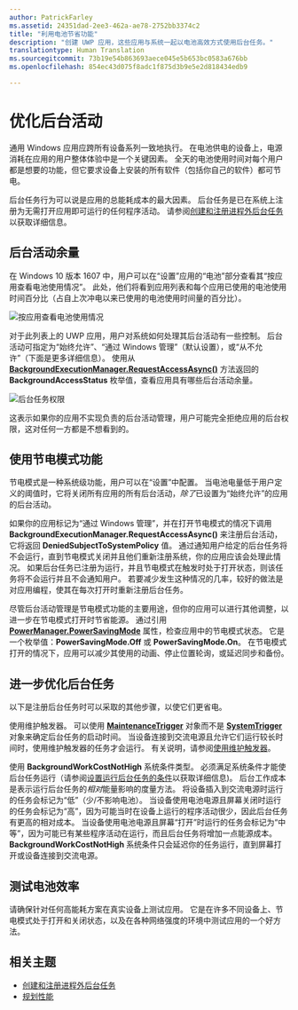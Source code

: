 ```yaml
---
author: PatrickFarley
ms.assetid: 24351dad-2ee3-462a-ae78-2752bb3374c2
title: "利用电池节省功能"
description: "创建 UWP 应用，这些应用与系统一起以电池高效方式使用后台任务。"
translationtype: Human Translation
ms.sourcegitcommit: 73b19e54b863693aece045e5b653bc0583a676bb
ms.openlocfilehash: 854ec43d075f8adc1f875d3b9e5e2d818434edb9

---
```


# <a name="optimize-background-activity"></a>优化后台活动

通用 Windows 应用应跨所有设备系列一致地执行。 在电池供电的设备上，电源消耗在应用的用户整体体验中是一个关键因素。 全天的电池使用时间对每个用户都是想要的功能，但它要求设备上安装的所有软件（包括你自己的软件）都可节电。 

后台任务行为可以说是应用的总能耗成本的最大因素。 后台任务是已在系统上注册为无需打开应用即可运行的任何程序活动。 请参阅[创建和注册进程外后台任务](https://msdn.microsoft.com/windows/uwp/launch-resume/create-and-register-an-outofproc-background-task)以获取详细信息。

## <a name="background-activity-allowance"></a>后台活动余量

在 Windows 10 版本 1607 中，用户可以在“设置”应用的“电池”部分查看其“按应用查看电池使用情况”。 此处，他们将看到应用列表和每个应用已使用的电池使用时间百分比（占自上次冲电以来已使用的电池使用时间量的百分比）。 

![按应用查看电池使用情况](images/battery-usage-by-app.png)

对于此列表上的 UWP 应用，用户对系统如何处理其后台活动有一些控制。 后台活动可指定为“始终允许”、“通过 Windows 管理”（默认设置），或“从不允许”（下面是更多详细信息）。 使用从 [**BackgroundExecutionManager.RequestAccessAsync()**](https://msdn.microsoft.com/library/windows/apps/windows.applicationmodel.background.backgroundexecutionmanager.requestaccessasync.aspx) 方法返回的**BackgroundAccessStatus** 枚举值，查看应用具有哪些后台活动余量。

![后台任务权限](images/background-task-permissions.png)

这表示如果你的应用不实现负责的后台活动管理，用户可能完全拒绝应用的后台权限，这对任何一方都是不想看到的。

## <a name="work-with-the-battery-saver-feature"></a>使用节电模式功能
节电模式是一种系统级功能，用户可以在“设置”中配置。 当电池电量低于用户定义的阈值时，它将关闭所有应用的所有后台活动，*除了*已设置为“始终允许”的应用的后台活动。

如果你的应用标记为“通过 Windows 管理”，并在打开节电模式的情况下调用 **BackgroundExecutionManager.RequestAccessAsync()** 来注册后台活动，它将返回 **DeniedSubjectToSystemPolicy** 值。 通过通知用户给定的后台任务将不会运行，直到节电模式关闭并且他们重新注册系统，你的应用应该会处理此情况。 如果后台任务已注册为运行，并且节电模式在触发时处于打开状态，则该任务将不会运行并且不会通知用户。 若要减少发生这种情况的几率，较好的做法是对应用编程，使其在每次打开时重新注册后台任务。

尽管后台活动管理是节电模式功能的主要用途，但你的应用可以进行其他调整，以进一步在节电模式打开时节省能源。 通过引用 [**PowerManager.PowerSavingMode**](https://msdn.microsoft.com/library/windows/apps/windows.phone.system.power.powermanager.powersavingmode.aspx) 属性，检查应用中的节电模式状态。 它是一个枚举值：**PowerSavingMode.Off** 或 **PowerSavingMode.On**。 在节电模式打开的情况下，应用可以减少其使用的动画、停止位置轮询，或延迟同步和备份。 

## <a name="further-optimize-background-tasks"></a>进一步优化后台任务
以下是注册后台任务时可以采取的其他步骤，以使它们更省电。

使用维护触发器。 可以使用 [**MaintenanceTrigger**](https://msdn.microsoft.com/library/windows/apps/windows.applicationmodel.background.maintenancetrigger.aspx) 对象而不是 [**SystemTrigger**](https://msdn.microsoft.com/library/windows/apps/windows.applicationmodel.background.systemtrigger.aspx) 对象来确定后台任务的启动时间。 当设备连接到交流电源且允许它们运行较长时间时，使用维护触发器的任务才会运行。 有关说明，请参阅[使用维护触发器](https://msdn.microsoft.com/windows/uwp/launch-resume/use-a-maintenance-trigger)。

使用 **BackgroundWorkCostNotHigh** 系统条件类型。 必须满足系统条件才能使后台任务运行（请参阅[设置运行后台任务的条件](https://msdn.microsoft.com/windows/uwp/launch-resume/set-conditions-for-running-a-background-task)以获取详细信息)。 后台工作成本是表示运行后台任务的*相对*能量影响的度量方法。 将设备插入到交流电源时运行的任务会标记为“低”（少/不影响电池）。 当设备使用电池电源且屏幕关闭时运行的任务会标记为“高”，因为可能当时在设备上运行的程序活动很少，因此后台任务有更高的相对成本。 当设备使用电池电源且屏幕“打开”时运行的任务会标记为“中等”，因为可能已有某些程序活动在运行，而且后台任务将增加一点能源成本。 **BackgroundWorkCostNotHigh** 系统条件只会延迟你的任务运行，直到屏幕打开或设备连接到交流电源。

## <a name="test-battery-efficiency"></a>测试电池效率

请确保针对任何高能耗方案在真实设备上测试应用。 它是在许多不同设备上、节电模式处于打开和关闭状态，以及在各种网络强度的环境中测试应用的一个好方法。

## <a name="related-topics"></a>相关主题

* [创建和注册进程外后台任务](https://msdn.microsoft.com/windows/uwp/launch-resume/create-and-register-an-outofproc-background-task)  
* [规划性能](https://msdn.microsoft.com/windows/uwp/debug-test-perf/planning-and-measuring-performance)  




<!--HONumber=Dec16_HO1-->


